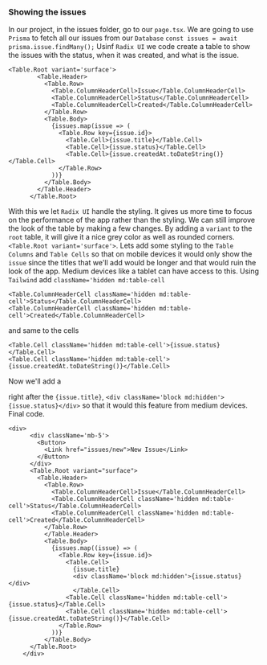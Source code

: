 ### Showing the issues
In our project, in the issues folder, go to our `page.tsx`. We are going to use `Prisma` to fetch all our issues from our `Database`
`const issues = await prisma.issue.findMany();` Usinf `Radix UI` we code create a table to show the issues with the status, when it was created,
and what is the issue.
```
<Table.Root variant='surface'>
        <Table.Header>
          <Table.Row>
            <Table.ColumnHeaderCell>Issue</Table.ColumnHeaderCell>
            <Table.ColumnHeaderCell>Status</Table.ColumnHeaderCell>
            <Table.ColumnHeaderCell>Created</Table.ColumnHeaderCell>
          </Table.Row>
          <Table.Body>
            {issues.map(issue => (
              <Table.Row key={issue.id}>
                <Table.Cell>{issue.title}</Table.Cell>
                <Table.Cell>{issue.status}</Table.Cell>
                <Table.Cell>{issue.createdAt.toDateString()}</Table.Cell>
              </Table.Row>
            ))}
          </Table.Body>
        </Table.Header>
      </Table.Root>
```
With this we let `Radix UI` handle the styling. It gives us more time to focus on the performance of the app rather than the styling. 
We can still improve the look of the table by making a few changes. By adding a `variant` to the `root` table, it will give it a nice
grey color as well as rounded corners. `<Table.Root variant='surface'>`. Lets add some styling to the `Table Columns` and `Table Cells` so that on mobile
devices it would only show the `issue` since the titles that we'll add would be longer and that would ruin the look of the app. Medium devices like 
a tablet can have access to this. Using `Tailwind` add `className='hidden md:table-cell`
```
<Table.ColumnHeaderCell className='hidden md:table-cell'>Status</Table.ColumnHeaderCell>
<Table.ColumnHeaderCell className='hidden md:table-cell'>Created</Table.ColumnHeaderCell>
```
and same to the cells
```
<Table.Cell className='hidden md:table-cell'>{issue.status}</Table.Cell>
<Table.Cell className='hidden md:table-cell'>{issue.createdAt.toDateString()}</Table.Cell>
```
Now we'll add a <div> right after the `{issue.title}`, `<div className='block md:hidden'>{issue.status}</div>` so that it would this feature
from medium devices. Final code.
```
<div>
      <div className='mb-5'>
        <Button>
          <Link href="issues/new">New Issue</Link>
        </Button>
      </div>
      <Table.Root variant="surface">
        <Table.Header>
          <Table.Row>
            <Table.ColumnHeaderCell>Issue</Table.ColumnHeaderCell>
            <Table.ColumnHeaderCell className='hidden md:table-cell'>Status</Table.ColumnHeaderCell>
            <Table.ColumnHeaderCell className='hidden md:table-cell'>Created</Table.ColumnHeaderCell>
          </Table.Row>
          </Table.Header>
          <Table.Body>
            {issues.map((issue) => (
              <Table.Row key={issue.id}>
                <Table.Cell>
                  {issue.title}
                  <div className='block md:hidden'>{issue.status}</div>
                  </Table.Cell>
                <Table.Cell className='hidden md:table-cell'>{issue.status}</Table.Cell>
                <Table.Cell className='hidden md:table-cell'>{issue.createdAt.toDateString()}</Table.Cell>
              </Table.Row>
            ))}
          </Table.Body>
      </Table.Root>
    </div>
```


